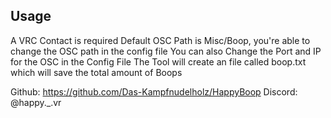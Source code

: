 ## Usage

A VRC Contact is required
Default OSC Path is Misc/Boop, you're able to change the OSC path in the config file
You can also Change the Port and IP for the OSC in the Config File
The Tool will create an file called boop.txt which will save the total amount of Boops

Github: https://github.com/Das-Kampfnudelholz/HappyBoop
Discord: @happy._.vr
